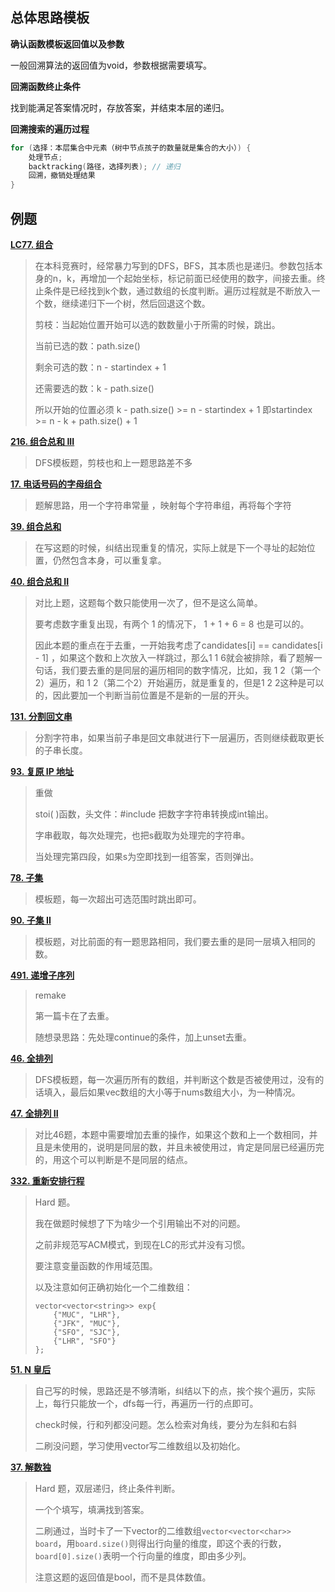 ## 总体思路模板

**确认函数模板返回值以及参数**

一般回溯算法的返回值为void，参数根据需要填写。

**回溯函数终止条件**

找到能满足答案情况时，存放答案，并结束本层的递归。

**回溯搜索的遍历过程**

```cpp
for (选择：本层集合中元素（树中节点孩子的数量就是集合的大小）) {
    处理节点;
    backtracking(路径，选择列表); // 递归
    回溯，撤销处理结果
}
```

## 例题

**[LC77. 组合](https://leetcode.cn/problems/combinations/)**

> 在本科竞赛时，经常暴力写到的DFS，BFS，其本质也是递归。参数包括本身的n，k，再增加一个起始坐标，标记前面已经使用的数字，间接去重。终止条件是已经找到k个数，通过数组的长度判断。遍历过程就是不断放入一个数，继续递归下一个树，然后回退这个数。
>
> 剪枝：当起始位置开始可以选的数数量小于所需的时候，跳出。
>
> 当前已选的数：path.size()
>
> 剩余可选的数：n - startindex + 1
>
> 还需要选的数：k - path.size()
>
> 所以开始的位置必须 k - path.size() >=  n - startindex + 1 即startindex >= n - k + path.size() + 1

**[216. 组合总和 III](https://leetcode.cn/problems/combination-sum-iii/)**

> DFS模板题，剪枝也和上一题思路差不多

**[17. 电话号码的字母组合](https://leetcode.cn/problems/letter-combinations-of-a-phone-number/)**

> 题解思路，用一个字符串常量 ，映射每个字符串组，再将每个字符

**[39. 组合总和](https://leetcode.cn/problems/combination-sum/)**

> 在写这题的时候，纠结出现重复的情况，实际上就是下一个寻址的起始位置，仍然包含本身，可以重复拿。

**[40. 组合总和 II](https://leetcode.cn/problems/combination-sum-ii/)**

> 对比上题，这题每个数只能使用一次了，但不是这么简单。
>
> 要考虑数字重复出现，有两个 1 的情况下， 1 + 1 + 6 = 8 也是可以的。
>
> 因此本题的重点在于去重，一开始我考虑了candidates[i] == candidates[i - 1] ，如果这个数和上次放入一样跳过，那么1 1 6就会被排除，看了题解一句话，我们要去重的是同层的遍历相同的数字情况，比如，我 1 2（第一个2）遍历，和 1 2（第二个2）开始遍历，就是重复的，但是1 2 2这种是可以的，因此要加一个判断当前位置是不是新的一层的开头。

**[131. 分割回文串](https://leetcode.cn/problems/palindrome-partitioning/)**

> 分割字符串，如果当前子串是回文串就进行下一层遍历，否则继续截取更长的子串长度。

**[93. 复原 IP 地址](https://leetcode.cn/problems/restore-ip-addresses/)**
>重做
>
>stoi(  )函数，头文件：#include<cstring> 把数字字符串转换成int输出。
>
>字串截取，每次处理完，也把s截取为处理完的字符串。
>
>当处理完第四段，如果s为空即找到一组答案，否则弹出。

**[78. 子集](https://leetcode.cn/problems/subsets/)**

> 模板题，每一次超出可选范围时跳出即可。

**[90. 子集 II](https://leetcode.cn/problems/subsets-ii/)**

> 模板题，对比前面的有一题思路相同，我们要去重的是同一层填入相同的数。

**[491. 递增子序列](https://leetcode.cn/problems/increasing-subsequences/)**

> remake
>
> 第一篇卡在了去重。
>
> 随想录思路：先处理continue的条件，加上unset去重。

**[46. 全排列](https://leetcode.cn/problems/permutations/)**

> DFS模板题，每一次遍历所有的数组，并判断这个数是否被使用过，没有的话填入，最后如果vec数组的大小等于nums数组大小，为一种情况。

**[47. 全排列 II](https://leetcode.cn/problems/permutations-ii/)**

> 对比46题，本题中需要增加去重的操作，如果这个数和上一个数相同，并且是未使用的，说明是同层的数，并且未被使用过，肯定是同层已经遍历完的，用这个可以判断是不是同层的结点。

**[332. 重新安排行程](https://leetcode.cn/problems/reconstruct-itinerary/)**

> Hard 题。
>
> 我在做题时候想了下为啥少一个引用输出不对的问题。
>
> 之前非规范写ACM模式，到现在LC的形式并没有习惯。
>
> 要注意变量函数的作用域范围。
>
> 以及注意如何正确初始化一个二维数组：
>
>     vector<vector<string>> exp{
>         {"MUC", "LHR"}, 
>         {"JFK", "MUC"}, 
>         {"SFO", "SJC"}, 
>         {"LHR", "SFO"} 
>     };

**[51. N 皇后](https://leetcode.cn/problems/n-queens/)**

> 自己写的时候，思路还是不够清晰，纠结以下的点，挨个挨个遍历，实际上，每行只能放一个，dfs每一行，再遍历一行的点即可。
>
> check时候，行和列都没问题。怎么检索对角线，要分为左斜和右斜
>
> 二刷没问题，学习使用vector写二维数组以及初始化。

**[37. 解数独](https://leetcode.cn/problems/sudoku-solver/)**

> Hard 题，双层递归，终止条件判断。
>
> 一个个填写，填满找到答案。
>
> 二刷通过，当时卡了一下vector的二维数组`vector<vector<char>> board`，用`board.size()`则得出行向量的维度，即这个表的行数，`board[0].size()`表明一个行向量的维度，即由多少列。
>
> 注意这题的返回值是bool，而不是具体数值。
